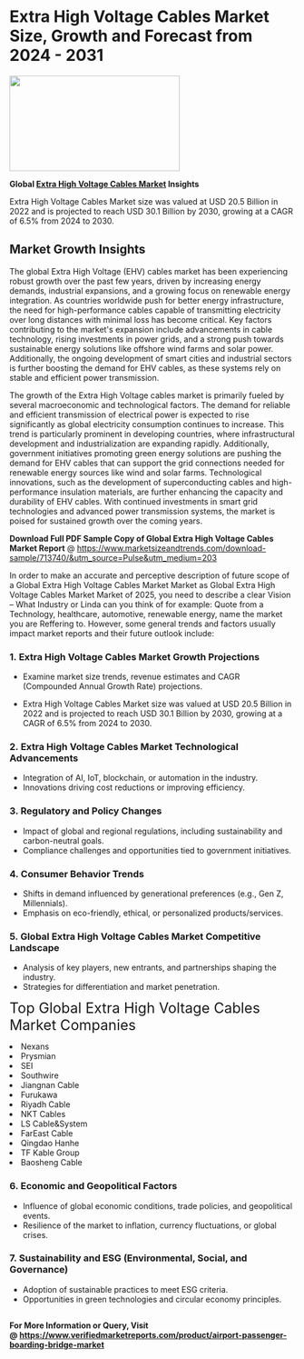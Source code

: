 <H1>Extra High Voltage Cables Market Size, Growth and Forecast from 2024 - 2031</H1><img class="aligncenter size-medium wp-image-584254" src="https://thirdeyenews.in/wp-content/uploads/2024/09/Global-Market-Research-300x168.jpeg" alt="" width="300" height="168" /><p><strong>Global&nbsp;<a href="https://www.marketsizeandtrends.com/download-sample/713740/&amp;utm_source=Pulse&amp;utm_medium=203">Extra High Voltage Cables Market</a> Insights</strong></p><p>Extra High Voltage Cables Market size was valued at USD 20.5 Billion in 2022 and is projected to reach USD 30.1 Billion by 2030, growing at a CAGR of 6.5% from 2024 to 2030.</p><p><h2>Market Growth Insights</h2> <p>The global Extra High Voltage (EHV) cables market has been experiencing robust growth over the past few years, driven by increasing energy demands, industrial expansions, and a growing focus on renewable energy integration. As countries worldwide push for better energy infrastructure, the need for high-performance cables capable of transmitting electricity over long distances with minimal loss has become critical. Key factors contributing to the market's expansion include advancements in cable technology, rising investments in power grids, and a strong push towards sustainable energy solutions like offshore wind farms and solar power. Additionally, the ongoing development of smart cities and industrial sectors is further boosting the demand for EHV cables, as these systems rely on stable and efficient power transmission. </p> <p>The growth of the Extra High Voltage cables market is primarily fueled by several macroeconomic and technological factors. The demand for reliable and efficient transmission of electrical power is expected to rise significantly as global electricity consumption continues to increase. This trend is particularly prominent in developing countries, where infrastructural development and industrialization are expanding rapidly. Additionally, government initiatives promoting green energy solutions are pushing the demand for EHV cables that can support the grid connections needed for renewable energy sources like wind and solar farms. Technological innovations, such as the development of superconducting cables and high-performance insulation materials, are further enhancing the capacity and durability of EHV cables. With continued investments in smart grid technologies and advanced power transmission systems, the market is poised for sustained growth over the coming years. </p><p><span class=""><strong>Download Full PDF Sample Copy of Global Extra High Voltage Cables Market Report</strong> @ <a href="https://www.marketsizeandtrends.com/download-sample/713740/&amp;utm_source=Pulse&amp;utm_medium=203" target="_blank">https://www.marketsizeandtrends.com/download-sample/713740/&amp;utm_source=Pulse&amp;utm_medium=203</a></span></p><p>In order to make an accurate and perceptive description of future scope of a Global&nbsp;Extra High Voltage Cables Market Market as Global&nbsp;Extra High Voltage Cables Market Market of 2025, you need to describe a clear Vision &ndash; What Industry or Linda can you think of for example: Quote from a Technology, healthcare, automotive, renewable energy, name the market you are Reffering to. However, some general trends and factors usually impact market reports and their future outlook include:</p><h3>1.&nbsp;<strong>Extra High Voltage Cables Market Growth Projections</strong></h3><ul><li>Examine market size trends, revenue estimates and CAGR (Compounded Annual Growth Rate) projections.</li><li><p>Extra High Voltage Cables Market size was valued at USD 20.5 Billion in 2022 and is projected to reach USD 30.1 Billion by 2030, growing at a CAGR of 6.5% from 2024 to 2030.</p></li></ul><h3>2.&nbsp;<strong>Extra High Voltage Cables Market Technological Advancements</strong></h3><ul><li>Integration of AI, IoT, blockchain, or automation in the industry.</li><li>Innovations driving cost reductions or improving efficiency.</li></ul><h3>3.&nbsp;<strong>Regulatory and Policy Changes</strong></h3><ul><li>Impact of global and regional regulations, including sustainability and carbon-neutral goals.</li><li>Compliance challenges and opportunities tied to government initiatives.</li></ul><h3>4.&nbsp;<strong>Consumer Behavior Trends</strong></h3><ul><li>Shifts in demand influenced by generational preferences (e.g., Gen Z, Millennials).</li><li>Emphasis on eco-friendly, ethical, or personalized products/services.</li></ul><h3>5.&nbsp;<strong>Global Extra High Voltage Cables Market Competitive Landscape</strong></h3><ul><li>Analysis of key players, new entrants, and partnerships shaping the industry.</li><li>Strategies for differentiation and market penetration.</li></ul><p data-pm-slice="1 1 []"><span style="color: inherit; font-family: inherit; font-size: 25px;">Top Global Extra High Voltage Cables Market Companies</span></p><div class="" data-test-id=""><p><li>Nexans</li><li> Prysmian</li><li> SEI</li><li> Southwire</li><li> Jiangnan Cable</li><li> Furukawa</li><li> Riyadh Cable</li><li> NKT Cables</li><li> LS Cable&System</li><li> FarEast Cable</li><li> Qingdao Hanhe</li><li> TF Kable Group</li><li> Baosheng Cable</li></p></div><h3>6.&nbsp;<strong>Economic and Geopolitical Factors</strong></h3><ul><li>Influence of global economic conditions, trade policies, and geopolitical events.</li><li>Resilience of the market to inflation, currency fluctuations, or global crises.</li></ul><h3>7.&nbsp;<strong>Sustainability and ESG (Environmental, Social, and Governance)</strong></h3><ul><li>Adoption of sustainable practices to meet ESG criteria.</li><li>Opportunities in green technologies and circular economy principles.</li></ul><h2><strong style="font-size: 14px;">For More Information or Query, Visit @&nbsp;</strong><a style="background-color: #ffffff; font-size: 14px;" href="https://www.marketsizeandtrends.com/report/extra-high-voltage-cables-market/" target="_blank">https://www.verifiedmarketreports.com/product/airport-passenger-boarding-bridge-market</a></h2>
